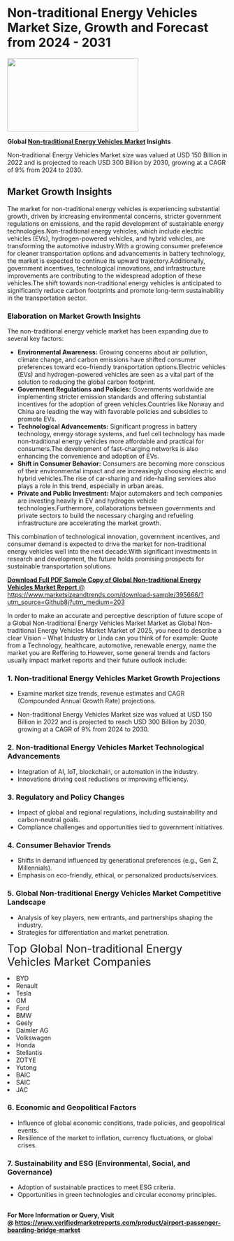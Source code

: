 <H1>Non-traditional Energy Vehicles Market Size, Growth and Forecast from 2024 - 2031</H1><img class="aligncenter size-medium wp-image-584254" src="https://thirdeyenews.in/wp-content/uploads/2024/09/Global-Market-Research-300x168.jpeg" alt="" width="300" height="168" /><p><strong>Global&nbsp;<a href="https://www.marketsizeandtrends.com/download-sample/395666/?utm_source=Github8j?utm_medium=203">Non-traditional Energy Vehicles Market</a> Insights</strong></p><p>Non-traditional Energy Vehicles Market size was valued at USD 150 Billion in 2022 and is projected to reach USD 300 Billion by 2030, growing at a CAGR of 9% from 2024 to 2030.</p><p><h2>Market Growth Insights</h2> <p>The market for non-traditional energy vehicles is experiencing substantial growth, driven by increasing environmental concerns, stricter government regulations on emissions, and the rapid development of sustainable energy technologies.Non-traditional energy vehicles, which include electric vehicles (EVs), hydrogen-powered vehicles, and hybrid vehicles, are transforming the automotive industry.With a growing consumer preference for cleaner transportation options and advancements in battery technology, the market is expected to continue its upward trajectory.Additionally, government incentives, technological innovations, and infrastructure improvements are contributing to the widespread adoption of these vehicles.The shift towards non-traditional energy vehicles is anticipated to significantly reduce carbon footprints and promote long-term sustainability in the transportation sector.</p> <p><a href="download-link"></a></p> <h3>Elaboration on Market Growth Insights</h3> <p>The non-traditional energy vehicle market has been expanding due to several key factors:</p> <ul> <li><strong>Environmental Awareness:</strong> Growing concerns about air pollution, climate change, and carbon emissions have shifted consumer preferences toward eco-friendly transportation options.Electric vehicles (EVs) and hydrogen-powered vehicles are seen as a vital part of the solution to reducing the global carbon footprint.</li> <li><strong>Government Regulations and Policies:</strong> Governments worldwide are implementing stricter emission standards and offering substantial incentives for the adoption of green vehicles.Countries like Norway and China are leading the way with favorable policies and subsidies to promote EVs.</li> <li><strong>Technological Advancements:</strong> Significant progress in battery technology, energy storage systems, and fuel cell technology has made non-traditional energy vehicles more affordable and practical for consumers.The development of fast-charging networks is also enhancing the convenience and adoption of EVs.</li> <li><strong>Shift in Consumer Behavior:</strong> Consumers are becoming more conscious of their environmental impact and are increasingly choosing electric and hybrid vehicles.The rise of car-sharing and ride-hailing services also plays a role in this trend, especially in urban areas.</li> <li><strong>Private and Public Investment:</strong> Major automakers and tech companies are investing heavily in EV and hydrogen vehicle technologies.Furthermore, collaborations between governments and private sectors to build the necessary charging and refueling infrastructure are accelerating the market growth.</li> </ul> <p>This combination of technological innovation, government incentives, and consumer demand is expected to drive the market for non-traditional energy vehicles well into the next decade.With significant investments in research and development, the future holds promising prospects for sustainable transportation solutions.</p> <p><a href="get-more-link"></p><p><span class=""><strong>Download Full PDF Sample Copy of Global Non-traditional Energy Vehicles Market Report</strong> @ <a href="https://www.marketsizeandtrends.com/download-sample/395666/?utm_source=Github8j?utm_medium=203" target="_blank">https://www.marketsizeandtrends.com/download-sample/395666/?utm_source=Github8j?utm_medium=203</a></span></p><p>In order to make an accurate and perceptive description of future scope of a Global&nbsp;Non-traditional Energy Vehicles Market Market as Global&nbsp;Non-traditional Energy Vehicles Market Market of 2025, you need to describe a clear Vision &ndash; What Industry or Linda can you think of for example: Quote from a Technology, healthcare, automotive, renewable energy, name the market you are Reffering to.However, some general trends and factors usually impact market reports and their future outlook include:</p><h3>1.&nbsp;<strong>Non-traditional Energy Vehicles Market Growth Projections</strong></h3><ul><li>Examine market size trends, revenue estimates and CAGR (Compounded Annual Growth Rate) projections.</li><li><p>Non-traditional Energy Vehicles Market size was valued at USD 150 Billion in 2022 and is projected to reach USD 300 Billion by 2030, growing at a CAGR of 9% from 2024 to 2030.</p></li></ul><h3>2.&nbsp;<strong>Non-traditional Energy Vehicles Market Technological Advancements</strong></h3><ul><li>Integration of AI, IoT, blockchain, or automation in the industry.</li><li>Innovations driving cost reductions or improving efficiency.</li></ul><h3>3.&nbsp;<strong>Regulatory and Policy Changes</strong></h3><ul><li>Impact of global and regional regulations, including sustainability and carbon-neutral goals.</li><li>Compliance challenges and opportunities tied to government initiatives.</li></ul><h3>4.&nbsp;<strong>Consumer Behavior Trends</strong></h3><ul><li>Shifts in demand influenced by generational preferences (e.g., Gen Z, Millennials).</li><li>Emphasis on eco-friendly, ethical, or personalized products/services.</li></ul><h3>5.&nbsp;<strong>Global Non-traditional Energy Vehicles Market Competitive Landscape</strong></h3><ul><li>Analysis of key players, new entrants, and partnerships shaping the industry.</li><li>Strategies for differentiation and market penetration.</li></ul><p data-pm-slice="1 1 []"><span style="color: inherit; font-family: inherit; font-size: 25px;">Top Global Non-traditional Energy Vehicles Market Companies</span></p><div class="" data-test-id=""><p><li>BYD</li><li> Renault</li><li> Tesla</li><li> GM</li><li> Ford</li><li> BMW</li><li> Geely</li><li> Daimler AG</li><li> Volkswagen</li><li> Honda</li><li> Stellantis</li><li> ZOTYE</li><li> Yutong</li><li> BAIC</li><li> SAIC</li><li> JAC</li></p></div><h3>6.&nbsp;<strong>Economic and Geopolitical Factors</strong></h3><ul><li>Influence of global economic conditions, trade policies, and geopolitical events.</li><li>Resilience of the market to inflation, currency fluctuations, or global crises.</li></ul><h3>7.&nbsp;<strong>Sustainability and ESG (Environmental, Social, and Governance)</strong></h3><ul><li>Adoption of sustainable practices to meet ESG criteria.</li><li>Opportunities in green technologies and circular economy principles.</li></ul><h2><strong style="font-size: 14px;">For More Information or Query, Visit @&nbsp;</strong><a style="background-color: #ffffff; font-size: 14px;" href="https://www.marketsizeandtrends.com/report/non-traditional-energy-vehicles-market/" target="_blank">https://www.verifiedmarketreports.com/product/airport-passenger-boarding-bridge-market</a></h2>